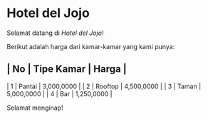 # Hotel del Jojo
Selamat datang di *Hotel del Jojo*!

Berikut adalah harga dari kamar-kamar yang kami punya:

| No | Tipe Kamar | Harga |
---------------------------
| 1 | Pantai | 3,000,0000 |
| 2 | Rooftop | 4,500,0000 |
| 3 | Taman | 5,000,0000 |
| 4 | Bar | 1,250,0000 |

Selamat menginap!
